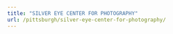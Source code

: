 ```yaml
---
title: "SILVER EYE CENTER FOR PHOTOGRAPHY"
url: /pittsburgh/silver-eye-center-for-photography/
---
```

